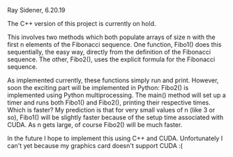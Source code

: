 Ray Sidener, 6.20.19

The C++ version of this project is currently on hold.

This involves two methods which both populate arrays of size n with the first n elements of the Fibonacci sequence. One function, Fibo1()
does this sequentially, the easy way, directly from the definition of the Fibonacci sequence. The other, Fibo2(), uses the explicit formula
for the Fibonacci sequence.

As implemented currently, these functions simply run and print. However, soon the exciting part will
be implemented in Python:
    Fibo2() is implemented using Python multiprocessing. The main() method will set up a timer and runs both Fibo1() and Fibo2(), printing their respective times.
    Which is faster? My prediction is that for very small values of n (like 3 or so), Fibo1() will be slightly faster because of the setup
    time associated with CUDA. As n gets large, of course Fibo2() will be much faster.

In the future I hope to implement this using C++ and CUDA. Unfortunately I can't yet because my graphics card doesn't support CUDA :(
